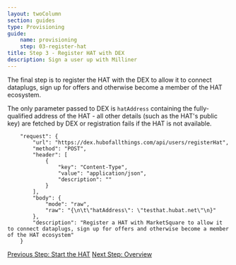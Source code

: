 ```yaml
---
layout: twoColumn
section: guides
type: Provisioning
guide: 
    name: provisioning
    step: 03-register-hat
title: Step 3 - Register HAT with DEX
description: Sign a user up with Milliner
---
```


The final step is to register the HAT with the DEX to allow it to connect dataplugs, sign up for offers and otherwise become a member of the HAT ecosystem.

The only parameter passed to DEX is `hatAddress` containing the fully-qualified address of the HAT - all other details (such as the HAT's public key) are fetched by DEX or registration fails if the HAT is not available.

```postman
	"request": {
		"url": "https://dex.hubofallthings.com/api/users/registerHat",
		"method": "POST",
		"header": [
			{
				"key": "Content-Type",
				"value": "application/json",
				"description": ""
			}
		],
		"body": {
			"mode": "raw",
			"raw": "{\n\t\"hatAddress\": \"testhat.hubat.net\"\n}"
		},
		"description": "Register a HAT with MarketSquare to allow it to connect dataplugs, sign up for offers and otherwise become a member of the HAT ecosystem"
	}
```

<nav class="pager-nav">
<a href="02-create-hat.html">Previous Step: Start the HAT</a>
<a href="./">Next Step: Overview</a>
</nav>
